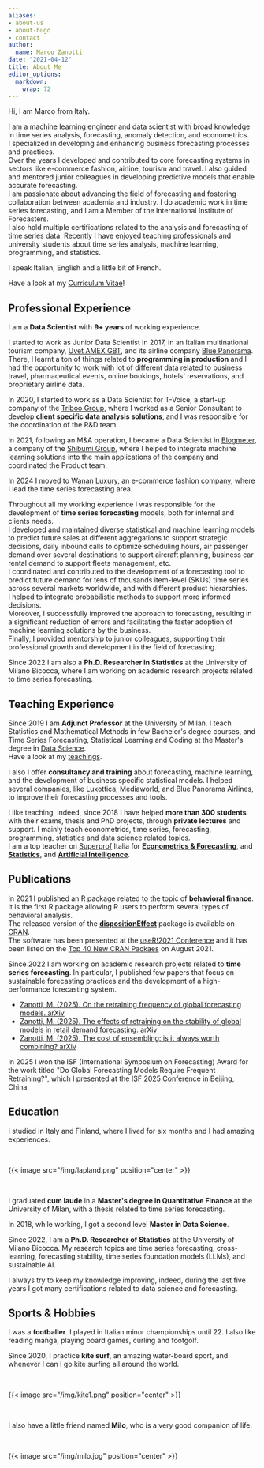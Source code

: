 ```yaml
---
aliases:
- about-us
- about-hugo
- contact
author:
  name: Marco Zanotti
date: "2021-04-12"
title: About Me
editor_options: 
  markdown: 
    wrap: 72
---
```


Hi, I am Marco from Italy.  

I am a machine learning engineer and data scientist with broad knowledge in time 
series analysis, forecasting, anomaly detection, and econometrics.  
I specialized in developing and enhancing business forecasting processes and practices.   
Over the years I developed and contributed to core forecasting systems in sectors 
like e-commerce fashion, airline, tourism and travel. I also guided and mentored 
junior colleagues in developing predictive models that enable accurate forecasting.  
I am passionate about advancing the field of forecasting and fostering collaboration 
between academia and industry. I do academic work in time series forecasting, and 
I am a Member of the International Institute of Forecasters.  
I also hold multiple certifications related to the analysis and forecasting of 
time series data. Recently I have enjoyed teaching professionals and university 
students about time series analysis, machine learning, programming, and statistics.  

I speak Italian, English and a little bit of French.  

Have a look at my [Curriculum Vitae](https://marcozanotti.github.io/CVitae/cv_resume/cv_en.html)!  


## Professional Experience

I am a **Data Scientist** with **9+ years** of working experience.

I started to work as Junior Data Scientist in 2017, in an Italian
multinational tourism company, [Uvet AMEX GBT](https://www.uvetgbt.com/), 
and its airline company [Blue Panorama](https://www.blue-panorama.com/it). 
There, I learnt a ton of things related to **programming in production** and I 
had the opportunity to work with lot of different data related to business travel, 
pharmaceutical events, online bookings, hotels' reservations, and proprietary 
airline data.

In 2020, I started to work as a Data Scientist for T-Voice, a start-up
company of the [Triboo Group](https://triboo.com/), where I
worked as a Senior Consultant to develop **client specific data analysis solutions**, 
and I was responsible for the coordination of the R&D team.

In 2021, following an M&A operation, I became a Data Scientist in 
[Blogmeter](https://www.blogmeter.it/it/home), a company of the 
[Shibumi Group](https://shibumi.group/), where I helped to integrate machine 
learning solutions into the main applications of the company and coordinated the 
Product team.

In 2024 I moved to [Wanan Luxury](https://www.wananluxury.com/), an e-commerce
fashion company, where I lead the time series forecasting area.

Throughout all my working experience I was responsible for the
development of **time series forecasting** models, both for internal and
clients needs.  
I developed and maintained diverse statistical and machine learning models to 
predict future sales at different aggregations to support strategic decisions, 
daily inbound calls to optimize scheduling hours, air passenger demand over 
several destinations to support aircraft planning, business car rental demand to 
support fleets management, etc.  
I coordinated and contributed to the development of a forecasting tool to predict 
future demand for tens of thousands item-level (SKUs) time series across several 
markets worldwide, and with different product hierarchies.  
I helped to integrate probabilistic methods to support more informed decisions.  
Moreover, I successfully improved the approach to forecasting, resulting in a 
significant reduction of errors and facilitating the faster adoption of machine 
learning solutions by the business.  
Finally, I provided mentorship to junior colleagues, supporting their professional 
growth and development in the field of forecasting.  

Since 2022 I am also a **Ph.D. Researcher in Statistics** at the University
of Milano Bicocca, where I am working on academic research projects related to
time series forecasting.


## Teaching Experience

Since 2019 I am **Adjunct Professor** at the University of Milan. 
I teach Statistics and Mathematical Methods in few Bachelor's degree 
courses, and Time Series Forecasting, Statistical Learning and Coding
at the Master's degree in [Data Science](https://dse.cdl.unimi.it/en).  
Have a look at my [teachings](https://marcozanotti.netlify.app/teachings/).  

I also I offer **consultancy and training** about forecasting, machine learning, 
and the development of business specific statistical models. 
I helped several companies, like Luxottica, Mediaworld, and Blue Panorama Airlines, 
to improve their forecasting processes and tools.

I like teaching, indeed, since 2018 I have helped **more than 300
students** with their exams, thesis and PhD projects, through **private
lectures** and support. I mainly teach econometrics, time series,
forecasting, programming, statistics and data science related topics.  
I am a top teacher on [Superprof](https://www.superprof.it/) Italia
for 
[**Econometrics & Forecasting**](https://www.superprof.it/lezioni-econometria-time-series-forecasting-stata-gretl-anche-inglese-docente-universitario-phd.html), and
[**Statistics**](https://www.superprof.it/lezioni-statistica-anche-inglese-docente-universitario-phd-statistica-data-scientist.html), and 
[**Artificial Intelligence**](https://www.superprof.it/lezioni-machine-learning-deep-learning-python-anche-inglese-docente-universitario-phd-statistica.html).


## Publications

In 2021 I published an R package related to the topic of **behavioral finance**.
It is the first R package allowing R users to perform several types of
behavioral analysis.  
The released version of the [**dispositionEffect**](https://marcozanotti.github.io/dispositionEffect)
package is available on [CRAN](https://CRAN.R-project.org/package=dispositionEffect).  
The software has been presented at the [useR!2021 Conference](https://user2021.r-project.org/) 
and it has been listed on the [Top 40 New CRAN Packaes](https://rviews.rstudio.com/2021/09/27/august-2021-top-40-new-cran-packages/)
on August 2021.

Since 2022 I am working on academic research projects related to **time series forecasting**.
In particular, I published few papers that focus on sustainable forecasting 
practices and the development of a high-performance forecasting system.

- [Zanotti, M. (2025). On the retraining frequency of global forecasting models. arXiv](https://arxiv.org/abs/2505.00356)  
- [Zanotti, M. (2025). The effects of retraining on the stability of global models in retail demand forecasting. arXiv](https://arxiv.org/abs/2506.05776)  
- [Zanotti, M. (2025). The cost of ensembling: is it always worth combining? arXiv](https://arxiv.org/abs/2506.04677)  

In 2025 I won the ISF (International Symposium on Forecasting) Award for the 
work titled "Do Global Forecasting Models Require Frequent Retraining?", which
I presented at the [ISF 2025 Conference](https://isf.forecasters.org/wp-content/uploads/BookOfAbstracts-ISF2025a_FINAL.pdf) 
in Beijing, China.


## Education

I studied in Italy and Finland, where I lived for six months and I had
amazing experiences.

&nbsp;

{{< image src="/img/lapland.png" position="center" >}}

&nbsp;

I graduated **cum laude** in a **Master's degree in Quantitative Finance** 
at the University of Milan, with a thesis related to time series forecasting.

In 2018, while working, I got a second level **Master in Data Science**.

Since 2022, I am a **Ph.D. Researcher of Statistics** at the University of Milano 
Bicocca. My research topics are time series forecasting, cross-learning, 
forecasting stability, time series foundation models (LLMs), and sustainable AI.

I always try to keep my knowledge improving, indeed, during the last five years 
I got many certifications related to data science and forecasting.


## Sports & Hobbies

I was a **footballer**. I played in Italian minor championships until
22. I also like reading manga, playing board games, curling and
footgolf.

Since 2020, I practice **kite surf**, an amazing water-board sport, and 
whenever I can I go kite surfing all around the world.  

&nbsp;

{{< image src="/img/kite1.png" position="center" >}}

&nbsp;

I also have a little friend named **Milo**, who is a very good 
companion of life.  

&nbsp;

{{< image src="/img/milo.jpg" position="center" >}}
